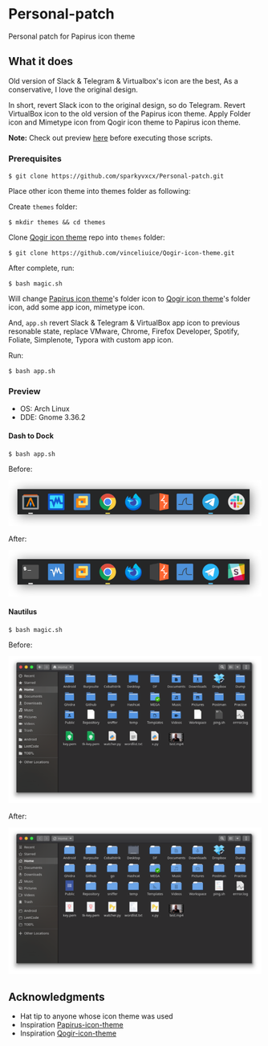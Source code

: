 # Personal-patch

Personal patch for Papirus icon theme

## What it does

Old version of Slack & Telegram & Virtualbox's icon are the best, As a conservative, I love the original design.

In short, revert Slack icon to the original design, so do Telegram. Revert VirtualBox icon to the old version of the Papirus icon theme. Apply Folder icon and Mimetype icon from Qogir icon theme to Papirus icon theme.

**Note:** Check out preview [here](https://github.com/sparkyvxcx/Personal-patch#preview) before executing those scripts.

### Prerequisites

```shell
$ git clone https://github.com/sparkyvxcx/Personal-patch.git
```

Place other icon theme into themes folder as following: 

Create `themes` folder:

```shell
$ mkdir themes && cd themes
```

Clone [Qogir icon theme](https://github.com/vinceliuice/Qogir-icon-theme.git) repo into `themes` folder:

```shell
$ git clone https://github.com/vinceliuice/Qogir-icon-theme.git
```

After complete, run:

```shell
$ bash magic.sh
````

Will change [Papirus icon theme](https://github.com/PapirusDevelopmentTeam/papirus-icon-theme)'s folder icon to [Qogir icon theme](https://github.com/vinceliuice/Qogir-icon-theme)'s folder icon, add some app icon, mimetype icon.

And, `app.sh` revert Slack & Telegram & VirtualBox app icon to previous resonable state, replace VMware, Chrome, Firefox Developer, Spotify, Foliate, Simplenote, Typora with custom app icon.

Run:

```shell
$ bash app.sh
```

### Preview

- OS:  Arch Linux
- DDE: Gnome 3.36.2

#### Dash to Dock

```shell
$ bash app.sh
```

Before:

![Dash to Dock before](https://raw.githubusercontent.com/sparkyvxcx/Personal-patch/master/screenshot/dod-before.png)

After:

![Dosh to Dock after](https://raw.githubusercontent.com/sparkyvxcx/Personal-patch/master/screenshot/dod-after.png)


#### Nautilus

```shell
$ bash magic.sh
```

Before:

![Nautilus before](https://raw.githubusercontent.com/sparkyvxcx/Personal-patch/master/screenshot/nautilus-before.png)

After:

![Nautilus after](https://raw.githubusercontent.com/sparkyvxcx/Personal-patch/master/screenshot/nautilus-after.png)

## Acknowledgments

* Hat tip to anyone whose icon theme was used
* Inspiration [Papirus-icon-theme](https://github.com/PapirusDevelopmentTeam/papirus-icon-theme)
* Inspiration [Qogir-icon-theme](https://github.com/vinceliuice/Qogir-icon-theme)
